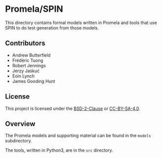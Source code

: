 # Promela/SPIN

This directory contains formal models written in Promela and tools that use SPIN to do test generation from those models.

## Contributors

* Andrew Butterfield
* Frédéric Tuong
* Robert Jennings
* Jerzy Jaśkuć
* Eoin Lynch
* James Gooding Hunt

## License

This project is licensed under the
[BSD-2-Clause](https://spdx.org/licenses/BSD-2-Clause.html) or
[CC-BY-SA-4.0](https://spdx.org/licenses/CC-BY-SA-4.0.html).

## Overview

The  Promela models and supporting material can be found in the `models` subdirectory.

The tools, written in Python3, are in the `src` directory.

